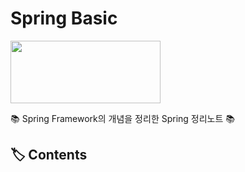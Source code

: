# Spring Basic

<p><img src="https://user-images.githubusercontent.com/41675375/79252543-c4dd2480-7ebc-11ea-96d5-fd2ba68546b5.png" width="240" height="100"></p>

📚 Spring Framework의 개념을 정리한 Spring 정리노트 📚

## 🏷️ Contents

